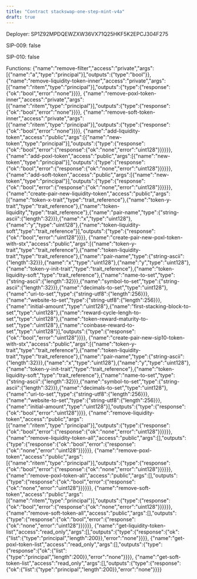 ```yaml
---
title: "Contract stackswap-one-step-mint-v4a"
draft: true
---
```

Deployer: SP1Z92MPDQEWZXW36VX71Q25HKF5K2EPCJ304F275

SIP-009: false

SIP-010: false

Functions:
{"name":"remove-filter","access":"private","args":[{"name":"a","type":"principal"}],"outputs":{"type":"bool"}}, {"name":"remove-liquidity-token-inner","access":"private","args":[{"name":"ritem","type":"principal"}],"outputs":{"type":{"response":{"ok":"bool","error":"none"}}}}, {"name":"remove-poxl-token-inner","access":"private","args":[{"name":"ritem","type":"principal"}],"outputs":{"type":{"response":{"ok":"bool","error":"none"}}}}, {"name":"remove-soft-token-inner","access":"private","args":[{"name":"ritem","type":"principal"}],"outputs":{"type":{"response":{"ok":"bool","error":"none"}}}}, {"name":"add-liquidity-token","access":"public","args":[{"name":"new-token","type":"principal"}],"outputs":{"type":{"response":{"ok":"bool","error":{"response":{"ok":"none","error":"uint128"}}}}}}, {"name":"add-poxl-token","access":"public","args":[{"name":"new-token","type":"principal"}],"outputs":{"type":{"response":{"ok":"bool","error":{"response":{"ok":"none","error":"uint128"}}}}}}, {"name":"add-soft-token","access":"public","args":[{"name":"new-token","type":"principal"}],"outputs":{"type":{"response":{"ok":"bool","error":{"response":{"ok":"none","error":"uint128"}}}}}}, {"name":"create-pair-new-liquidity-token","access":"public","args":[{"name":"token-x-trait","type":"trait_reference"},{"name":"token-y-trait","type":"trait_reference"},{"name":"token-liquidity","type":"trait_reference"},{"name":"pair-name","type":{"string-ascii":{"length":32}}},{"name":"x","type":"uint128"},{"name":"y","type":"uint128"},{"name":"token-liquidity-soft","type":"trait_reference"}],"outputs":{"type":{"response":{"ok":"bool","error":"uint128"}}}}, {"name":"create-pair-new-poxl-token-with-stx","access":"public","args":[{"name":"token-y-trait","type":"trait_reference"},{"name":"token-liquidity-trait","type":"trait_reference"},{"name":"pair-name","type":{"string-ascii":{"length":32}}},{"name":"x","type":"uint128"},{"name":"y","type":"uint128"},{"name":"token-y-init-trait","type":"trait_reference"},{"name":"token-liquidity-soft","type":"trait_reference"},{"name":"name-to-set","type":{"string-ascii":{"length":32}}},{"name":"symbol-to-set","type":{"string-ascii":{"length":32}}},{"name":"decimals-to-set","type":"uint128"},{"name":"uri-to-set","type":{"string-utf8":{"length":256}}},{"name":"website-to-set","type":{"string-utf8":{"length":256}}},{"name":"initial-amount","type":"uint128"},{"name":"first-stacking-block-to-set","type":"uint128"},{"name":"reward-cycle-lengh-to-set","type":"uint128"},{"name":"token-reward-maturity-to-set","type":"uint128"},{"name":"coinbase-reward-to-set","type":"uint128"}],"outputs":{"type":{"response":{"ok":"bool","error":"uint128"}}}}, {"name":"create-pair-new-sip10-token-with-stx","access":"public","args":[{"name":"token-y-trait","type":"trait_reference"},{"name":"token-liquidity-trait","type":"trait_reference"},{"name":"pair-name","type":{"string-ascii":{"length":32}}},{"name":"x","type":"uint128"},{"name":"y","type":"uint128"},{"name":"token-y-init-trait","type":"trait_reference"},{"name":"token-liquidity-soft","type":"trait_reference"},{"name":"name-to-set","type":{"string-ascii":{"length":32}}},{"name":"symbol-to-set","type":{"string-ascii":{"length":32}}},{"name":"decimals-to-set","type":"uint128"},{"name":"uri-to-set","type":{"string-utf8":{"length":256}}},{"name":"website-to-set","type":{"string-utf8":{"length":256}}},{"name":"initial-amount","type":"uint128"}],"outputs":{"type":{"response":{"ok":"bool","error":"uint128"}}}}, {"name":"remove-liquidity-token","access":"public","args":[{"name":"ritem","type":"principal"}],"outputs":{"type":{"response":{"ok":"bool","error":{"response":{"ok":"none","error":"uint128"}}}}}}, {"name":"remove-liquidity-token-all","access":"public","args":[],"outputs":{"type":{"response":{"ok":"bool","error":{"response":{"ok":"none","error":"uint128"}}}}}}, {"name":"remove-poxl-token","access":"public","args":[{"name":"ritem","type":"principal"}],"outputs":{"type":{"response":{"ok":"bool","error":{"response":{"ok":"none","error":"uint128"}}}}}}, {"name":"remove-poxl-token-all","access":"public","args":[],"outputs":{"type":{"response":{"ok":"bool","error":{"response":{"ok":"none","error":"uint128"}}}}}}, {"name":"remove-soft-token","access":"public","args":[{"name":"ritem","type":"principal"}],"outputs":{"type":{"response":{"ok":"bool","error":{"response":{"ok":"none","error":"uint128"}}}}}}, {"name":"remove-soft-token-all","access":"public","args":[],"outputs":{"type":{"response":{"ok":"bool","error":{"response":{"ok":"none","error":"uint128"}}}}}}, {"name":"get-liquidity-token-list","access":"read_only","args":[],"outputs":{"type":{"response":{"ok":{"list":{"type":"principal","length":200}},"error":"none"}}}}, {"name":"get-poxl-token-list","access":"read_only","args":[],"outputs":{"type":{"response":{"ok":{"list":{"type":"principal","length":200}},"error":"none"}}}}, {"name":"get-soft-token-list","access":"read_only","args":[],"outputs":{"type":{"response":{"ok":{"list":{"type":"principal","length":200}},"error":"none"}}}}
